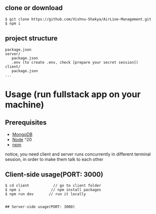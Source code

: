 
## clone or download
```terminal
$ git clone https://github.com/Vishnu-Shakya/AirLine-Management.git
$ npm i
```

## project structure
```terminal
package.json
server/
   package.json
   .env (to create .env, check [prepare your secret session])
client/
   package.json
...
```

# Usage (run fullstack app on your machine)

## Prerequisites
- [MongoDB](https://gist.github.com/nrollr/9f523ae17ecdbb50311980503409aeb3)
- [Node](https://nodejs.org/en/download/) ^20
- [npm](https://nodejs.org/en/download/package-manager/)

notice, you need client and server runs concurrently in different terminal session, in order to make them talk to each other

## Client-side usage(PORT: 3000)
```terminal
$ cd client           // go to client folder
$ npm i              // npm install packages
$ npm run dev       // run it locally


## Server-side usage(PORT: 3000)
